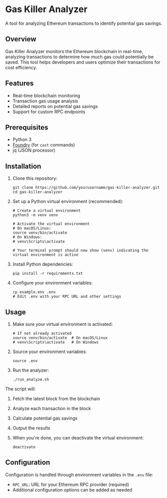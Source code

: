 # Gas Killer Analyzer

A tool for analyzing Ethereum transactions to identify potential gas savings.

## Overview

Gas Killer Analyzer monitors the Ethereum blockchain in real-time, analyzing transactions to determine how much gas could potentially be saved. This tool helps developers and users optimize their transactions for cost efficiency.

## Features

- Real-time blockchain monitoring
- Transaction gas usage analysis
- Detailed reports on potential gas savings
- Support for custom RPC endpoints

## Prerequisites

- Python 3
- [Foundry](https://book.getfoundry.sh/) (for `cast` commands)
- jq (JSON processor)

## Installation

1. Clone this repository:
   ```
   git clone https://github.com/yourusername/gas-killer-analyzer.git
   cd gas-killer-analyzer
   ```

2. Set up a Python virtual environment (recommended):
   ```
   # Create a virtual environment
   python3 -m venv venv
   
   # Activate the virtual environment
   # On macOS/Linux:
   source venv/bin/activate
   # On Windows:
   # venv\Scripts\activate
   
   # Your terminal prompt should now show (venv) indicating the virtual environment is active
   ```

3. Install Python dependencies:
   ```
   pip install -r requirements.txt
   ```

4. Configure your environment variables:
   ```
   cp example.env .env
   # Edit .env with your RPC URL and other settings
   ```

## Usage

1. Make sure your virtual environment is activated:
   ```
   # If not already activated
   source venv/bin/activate  # On macOS/Linux
   # venv\Scripts\activate   # On Windows
   ```

2. Source your environment variables:
   ```
   source .env
   ```

3. Run the analyzer:
   ```
   ./run_analyze.sh
   ```

The script will:
1. Fetch the latest block from the blockchain
2. Analyze each transaction in the block
3. Calculate potential gas savings
4. Output the results

4. When you're done, you can deactivate the virtual environment:
   ```
   deactivate
   ```

## Configuration

Configuration is handled through environment variables in the `.env` file:

- `RPC_URL`: URL for your Ethereum RPC provider (required)
- Additional configuration options can be added as needed